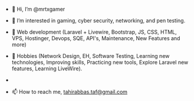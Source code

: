 - 👋 Hi, I’m @mrtxgamer
- 👀 I’m interested in gaming, cyber security, networking, and pen testing.
- 🌱 Web development (Laravel + Livewire, Bootstrap, JS, CSS, HTML, VPS, Hostinger, Devops, SQE, API's, Maintenance, New Features and more)
- 👀 Hobbies (Network Design, EH, Software Testing, Learning new technologies, Improving skills, Practicing new tools, Explore Laravel new features, Learning LiveWire).
- 

- 📫 How to reach me, tahirabbas.taf@gmail.com

<!---
mrtx99/mrtx99 is a ✨ special ✨ repository because its `README.md` (this file) appears on your GitHub profile.
You can click the Preview link to take a look at your changes.
--->
